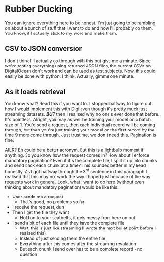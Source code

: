# Rubber Ducking
You can ignore everything here to be honest. I'm just going to be rambling on about a bunch of stuff that I want to do and how I'll probably do them. You know, if I actually stick to my word and make them.

## CSV to JSON conversion
I don't think I'll actually go through with this but give me a minute. Since we're testing everything using returned JSON files, the current CSVs on DigitalOcean don't work and can be used as test subjects. Now, this could easily be done with python. I think. Actually, gimme one minute. 

## As it loads retrieval
You know what? Read this if you want to. I stopped halfway to figure out how I would implement this with Digi even though it's pretty much just streaming datasets. **_BUT_** then I realised why no one's ever done that before. It's pointless. Alright, you may as well be training your model on a batch size of 1. You'd send a request, then each individual record will be coming through, but then you're just training your model on the first record by the time 9 more come through. Just trust me, we don't need this. Pagination is fine.

AILR? Eh could be a better acronym. But this is a lightbulb moment if anything. So you know how the request comes in? How about I enforce mandatory pagination? Even if it's the complete file, I split it up into chunks and send back each chunk at a time? This sounded better in my head honestly. As I got halfway through the 3<sup>rd</sup> sentence in this paragraph I realised that this may not work the way I hoped just because of the way requests work in general. Look, what I want to do here (without even thinking about mandatory pagination) would be like this:
+ User sends me a request
    + That's good, no problems so far
+ I receive the request, duh
+ Then I get the file they want
    + Hold on to your seatbelts, it gets messy from here on out
+ I send a bit of each file until they have the complete file
    + Wait, this is just like streaming (I wrote the next bullet point before I realised this)
    + Instead of just sending them the entire file
    + Everything after this comes after the streaming revalation
    + But each chunk I send over has to be a complete record - no question
